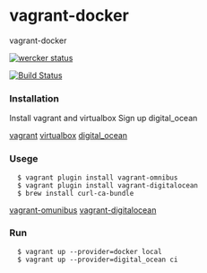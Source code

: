 vagrant-docker
==============
vagrant-docker

[![wercker status](https://app.wercker.com/status/ff4e041d6ab2c20e1a0879e89fcb6891/m "wercker status")](https://app.wercker.com/project/bykey/ff4e041d6ab2c20e1a0879e89fcb6891)

[![Build Status](https://travis-ci.org/koudaiii/vagrant-docker.svg?branch=master)](https://travis-ci.org/koudaiii/vagrant-docker)

### Installation

Install vagrant and virtualbox
Sign up digital_ocean

[vagrant](http://www.vagrantup.com/)
[virtualbox](https://www.virtualbox.org/)
[digital_ocean](https://www.digitalocean.com/)

### Usege

      $ vagrant plugin install vagrant-omnibus
      $ vagrant plugin install vagrant-digitalocean
      $ brew install curl-ca-bundle

[vagrant-omunibus](https://github.com/schisamo/vagrant-omnibus)
[vagrant-digitalocean](https://github.com/smdahlen/vagrant-digitalocean)

### Run
      $ vagrant up --provider=docker local
      $ vagrant up --provider=digital_ocean ci
